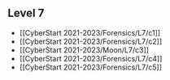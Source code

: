 ## Level 7
- [[CyberStart 2021-2023/Forensics/L7/c1]]
- [[CyberStart 2021-2023/Forensics/L7/c2]]
- [[CyberStart 2021-2023/Moon/L7/c3]]
- [[CyberStart 2021-2023/Forensics/L7/c4]]
- [[CyberStart 2021-2023/Forensics/L7/c5]]